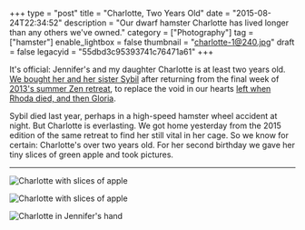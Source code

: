 +++
type = "post"
title = "Charlotte, Two Years Old"
date = "2015-08-24T22:34:52"
description = "Our dwarf hamster Charlotte has lived longer than any others we've owned."
category = ["Photography"]
tag = ["hamster"]
enable_lightbox = false
thumbnail = "charlotte-1@240.jpg"
draft = false
legacyid = "55dbd3c95393741c76471a61"
+++

<p>It's official: Jennifer's and my daughter Charlotte is at least two years old. <a href="/blog/introducing-charlotte-and-sybil/">We bought her and her sister Sybil</a> after returning from the final week of <a href="/blog/tendo-and-kaku/">2013's summer Zen retreat</a>, to replace the void in our hearts <a href="/blog/good-night-sweet-hamster/">left when Rhoda died, and then Gloria</a>.</p>
<p>Sybil died last year, perhaps in a high-speed hamster wheel accident at night. But Charlotte is everlasting. We got home yesterday from the 2015 edition of the same retreat to find her still vital in her cage. So we know for certain: Charlotte's over two years old. For her second birthday we gave her tiny slices of green apple and took pictures.</p>
<hr />
<p><img style="display:block; margin-left:auto; margin-right:auto;" src="charlotte-1.jpg" alt="Charlotte with slices of apple" title="Charlotte with slices of apple" /></p>
<p><img style="display:block; margin-left:auto; margin-right:auto;" src="charlotte-2.jpg" alt="Charlotte with slices of apple" title="Charlotte with slices of apple" /></p>
<p><img style="display:block; margin-left:auto; margin-right:auto;" src="charlotte-3.jpg" alt="Charlotte in Jennifer's hand" title="Charlotte in Jennifer's hand" /></p>
